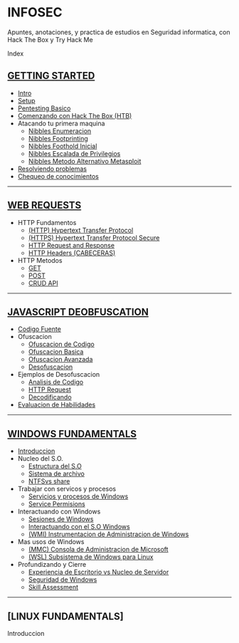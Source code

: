# INFOSEC
Apuntes, anotaciones, y practica de estudios en Seguridad informatica, con Hack The Box y Try Hack Me

Index

## [GETTING STARTED](https://github.com/jcca1992/INFOSEC/blob/main/Getting%20Started/README.md)

+ [Intro](https://github.com/jcca1992/INFOSEC/blob/main/Getting%20Started/Intro.md)
+ [Setup](https://github.com/jcca1992/INFOSEC/blob/main/Getting%20Started/Setup.md)
+ [Pentesting Basico](https://github.com/jcca1992/INFOSEC/blob/main/Getting%20Started/Pentesting-Basic.md)
+ [Comenzando con Hack The Box (HTB)](https://github.com/jcca1992/INFOSEC/blob/main/Getting%20Started/Comenzando-HackTheBox(HTB).md)
+ Atacando tu primera maquina
    + [Nibbles Enumeracion](https://github.com/jcca1992/INFOSEC/blob/main/Getting%20Started/Nibbles-enum.md)
    + [Nibbles Footprinting](https://github.com/jcca1992/INFOSEC/blob/main/Getting%20Started/Nibbles-Web-Footprinting.md)
    + [Nibbles Foothold Inicial](https://github.com/jcca1992/INFOSEC/blob/main/Getting%20Started/Nibbles-Foothold-Inicial.md)
    + [Nibbles Escalada de Privilegios](https://github.com/jcca1992/INFOSEC/blob/main/Getting%20Started/Nibbles-Escalada-Privilegios.md)
    + [Nibbles Metodo Alternativo Metasploit](https://github.com/jcca1992/INFOSEC/blob/main/Getting%20Started/Nibbles-Alternativo-Metaesploit.md)
+ [Resolviendo problemas](https://github.com/jcca1992/INFOSEC/blob/main/Getting%20Started/Resolviendo-Problemas.md)
+ [Chequeo de conocimientos](https://github.com/jcca1992/INFOSEC/blob/main/Getting%20Started/Knowledge-Check.md)
___

## [WEB REQUESTS](https://github.com/jcca1992/INFOSEC/blob/main/Web%20Requests/README.md)

+ HTTP Fundamentos
    + [(HTTP) Hypertext Transfer Protocol](https://github.com/jcca1992/INFOSEC/blob/main/Web%20Requests/Hypertext-Transfer-Protocol(HTTP).md)
    + [(HTTPS) Hypertext Transfer Protocol Secure](https://github.com/jcca1992/INFOSEC/blob/main/Web%20Requests/Hypertext-Transfer-Protocol-Secure(HTTPS).md)
    + [HTTP Request and Response](https://github.com/jcca1992/INFOSEC/blob/main/Web%20Requests/HTTP-Request-Response.md)
    + [HTTP Headers (CABECERAS)](https://github.com/jcca1992/INFOSEC/blob/main/Web%20Requests/HTTP-Headers-md)
+ HTTP Metodos
    + [GET](https://github.com/jcca1992/INFOSEC/blob/main/Web%20Requests/GET.md)
    + [POST](https://github.com/jcca1992/INFOSEC/blob/main/Web%20Requests/POST.md)
    + [CRUD API](https://github.com/jcca1992/INFOSEC/blob/main/Web%20Requests/CRUD-API.md)
___

## [JAVASCRIPT DEOBFUSCATION](https://github.com/jcca1992/INFOSEC/blob/main/JavaScript%20Deobfuscation/README.md)

+ [Codigo Fuente](https://github.com/jcca1992/INFOSEC/blob/main/JavaScript%20Deobfuscation/Codigo-Fuente.md)
+ Ofuscacion
    + [Ofuscacion de Codigo](https://github.com/jcca1992/INFOSEC/blob/main/JavaScript%20Deobfuscation/Ofuscacion-Codigo.md)
    + [Ofuscacion Basica](https://github.com/jcca1992/INFOSEC/blob/main/JavaScript%20Deobfuscation/Ofuscacion-Basica.md)
    + [Ofuscacion Avanzada](https://github.com/jcca1992/INFOSEC/blob/main/JavaScript%20Deobfuscation/Ofuscacion-Avanzada.md)
    + [Desofuscacion](https://github.com/jcca1992/INFOSEC/blob/main/JavaScript%20Deobfuscation/Desofuscacion.md)
+ Ejemplos de Desofuscacion
    + [Analisis de Codigo](https://github.com/jcca1992/INFOSEC/blob/main/JavaScript%20Deobfuscation/Analisis-Codigo.md)
    + [HTTP Request](https://github.com/jcca1992/INFOSEC/blob/main/JavaScript%20Deobfuscation/HTTP-Request.md)
    + [Decodificando](https://github.com/jcca1992/INFOSEC/blob/main/JavaScript%20Deobfuscation/Decodificando.md)
+ [Evaluacion de Habilidades](https://github.com/jcca1992/INFOSEC/blob/main/JavaScript%20Deobfuscation/Evaluacion-Habilidades.md)
___

## [WINDOWS FUNDAMENTALS](https://github.com/jcca1992/INFOSEC/blob/main/Windows%20Fundamentals/README.md)

+ [Introduccion](https://github.com/jcca1992/INFOSEC/blob/main/Windows%20Fundamentals/Intro-Windows.md)
+ Nucleo del S.O.
    + [Estructura del S.O](https://github.com/jcca1992/INFOSEC/blob/main/Windows%20Fundamentals/Estructura-Del-SO.md)
    + [Sistema de archivo](https://github.com/jcca1992/INFOSEC/blob/main/Windows%20Fundamentals/Sistema-De-Archivo.md)
    + [NTFSvs share](https://github.com/jcca1992/INFOSEC/blob/main/Windows%20Fundamentals/NTFS-vs-Permisos-Compartidos.md)
+ Trabajar con servicos y procesos
    + [Servicios y procesos de Windows](https://github.com/jcca1992/INFOSEC/blob/main/Windows%20Fundamentals/Win-service-process.md) 
    + [Service Permisions](https://github.com/jcca1992/INFOSEC/blob/main/Windows%20Fundamentals/Service-Permissions.md)
+ Interactuando con Windows
    + [Sesiones de Windows](https://github.com/jcca1992/INFOSEC/blob/main/Windows%20Fundamentals/Win-Sessions.md)
    + [Interactuando con el S.O Windows](https://github.com/jcca1992/INFOSEC/blob/main/Windows%20Fundamentals/Interacting-Win.md)
    + [(WMI) Instrumentacion de Administracion de Windows](https://github.com/jcca1992/INFOSEC/blob/main/Windows%20Fundamentals/Win-Mngmt-Instru(WMI).md)
+ Mas usos de Windows
    + [(MMC) Consola de Administracion de Microsoft](https://github.com/jcca1992/INFOSEC/blob/main/Windows%20Fundamentals/MS-Mngmt-Console(MMC).md)
    + [(WSL) Subsistema de Windows para Linux](https://github.com/jcca1992/INFOSEC/blob/main/Windows%20Fundamentals/Win-SubSyst-Linux(WSL).md)
+ Profundizando y Cierre
    + [Experiencia de Escritorio vs Nucleo de Servidor](https://github.com/jcca1992/INFOSEC/blob/main/Windows%20Fundamentals/Desk-xperience-server-core.md)
    + [Seguridad de Windows](https://github.com/jcca1992/INFOSEC/blob/main/Windows%20Fundamentals/Win-Security.md)
    + [Skill Assessment](https://github.com/jcca1992/INFOSEC/blob/main/Windows%20Fundamentals/Skill-Assessment.md)
___

## [LINUX FUNDAMENTALS]

Introduccion
